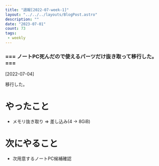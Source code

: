 ```yaml
---
title: "週報[2022-07-week-1]"
layout: "../../../layouts/BlogPost.astro"
description: ""
date: "2023-07-01"
count: 73
tags:
 - weekly
---
```





### === ノートPC死んだので使えるパーツだけ抜き取って移行した。 ===

[2022-07-04]

移行した。

# やったこと

* メモリ抜き取り => 差し込み(4 -> 8GiB)

# 次にやること

* 次用意するノートPC候補確認
